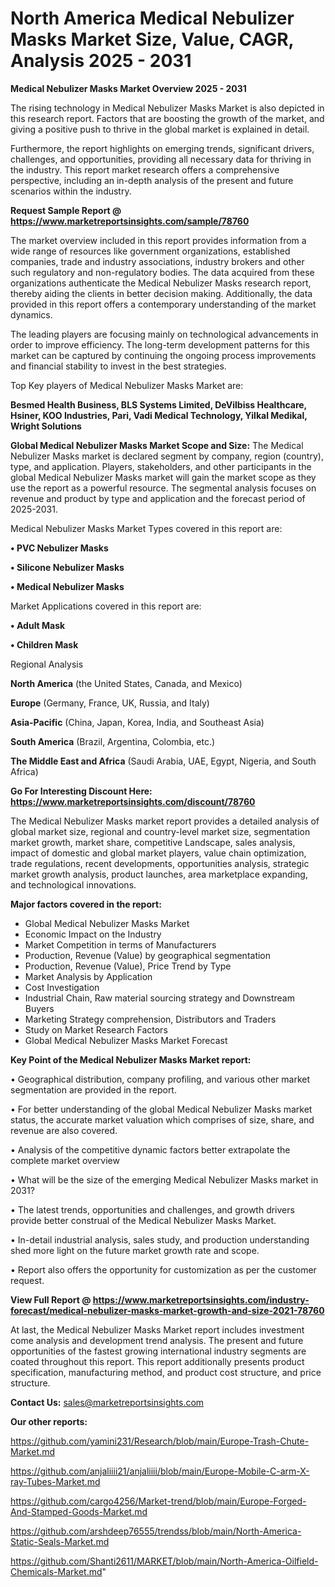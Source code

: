 # North America Medical Nebulizer Masks Market Size, Value, CAGR, Analysis 2025 - 2031

<Strong> Medical Nebulizer Masks Market Overview 2025 - 2031</strong>

The rising technology in Medical Nebulizer Masks Market is also depicted in this research report. Factors that are boosting the growth of the market, and giving a positive push to thrive in the global market is explained in detail.

Furthermore, the report highlights on emerging trends, significant drivers, challenges, and opportunities, providing all necessary data for thriving in the industry. This report market research offers a comprehensive perspective, including an in-depth analysis of the present and future scenarios within the industry.

<strong>Request Sample Report @ <a href=https://www.marketreportsinsights.com/sample/78760>https://www.marketreportsinsights.com/sample/78760</a></strong>

The market overview included in this report provides information from a wide range of resources like government organizations, established companies, trade and industry associations, industry brokers and other such regulatory and non-regulatory bodies. The data acquired from these organizations authenticate the Medical Nebulizer Masks research report, thereby aiding the clients in better decision making. Additionally, the data provided in this report offers a contemporary understanding of the market dynamics.

The leading players are focusing mainly on technological advancements in order to improve efficiency. The long-term development patterns for this market can be captured by continuing the ongoing process improvements and financial stability to invest in the best strategies.

Top Key players of Medical Nebulizer Masks Market are:

<strong>Besmed Health Business, BLS Systems Limited, DeVilbiss Healthcare, Hsiner, KOO Industries, Pari, Vadi Medical Technology, Yilkal Medikal, Wright Solutions</strong>

<strong><b>Global Medical Nebulizer Masks Market Scope and Size:</b></strong>
The Medical Nebulizer Masks market is declared segment by company, region (country), type, and application. Players, stakeholders, and other participants in the global Medical Nebulizer Masks market will gain the market scope as they use the report as a powerful resource. The segmental analysis focuses on revenue and product by type and application and the forecast period of 2025-2031.

Medical Nebulizer Masks Market Types covered in this report are:

<strong>• PVC Nebulizer Masks

• Silicone Nebulizer Masks

• Medical Nebulizer Masks</strong>

Market Applications covered in this report are:

<strong>• Adult Mask

• Children Mask</strong> 

Regional Analysis

<strong>North America</strong> (the United States, Canada, and Mexico)

<strong>Europe</strong> (Germany, France, UK, Russia, and Italy)

<strong>Asia-Pacific</strong> (China, Japan, Korea, India, and Southeast Asia)

<strong>South America</strong> (Brazil, Argentina, Colombia, etc.)

<strong>The Middle East and Africa</strong> (Saudi Arabia, UAE, Egypt, Nigeria, and South Africa)

<strong>Go For Interesting Discount Here: <a href=https://www.marketreportsinsights.com/discount/78760>https://www.marketreportsinsights.com/discount/78760</a></strong>

The Medical Nebulizer Masks market report provides a detailed analysis of global market size, regional and country-level market size, segmentation market growth, market share, competitive Landscape, sales analysis, impact of domestic and global market players, value chain optimization, trade regulations, recent developments, opportunities analysis, strategic market growth analysis, product launches, area marketplace expanding, and technological innovations.

<strong><b>Major factors covered in the report:</b></strong>
<ul>
  <li>Global Medical Nebulizer Masks Market </li>
  <li>Economic Impact on the Industry</li>
  <li>Market Competition in terms of Manufacturers</li>
  <li>Production, Revenue (Value) by geographical segmentation</li>
  <li>Production, Revenue (Value), Price Trend by Type</li>
  <li>Market Analysis by Application</li>
  <li>Cost Investigation</li>
  <li>Industrial Chain, Raw material sourcing strategy and Downstream Buyers</li>
  <li>Marketing Strategy comprehension, Distributors and Traders</li>
  <li>Study on Market Research Factors</li>
  <li>Global Medical Nebulizer Masks Market Forecast</li>
</ul>

<strong><b>Key Point of the Medical Nebulizer Masks Market report:</b></strong>

• Geographical distribution, company profiling, and various other market segmentation are provided in the report.

• For better understanding of the global Medical Nebulizer Masks market status, the accurate market valuation which comprises of size, share, and revenue are also covered.

• Analysis of the competitive dynamic factors better extrapolate the complete market overview

• What will be the size of the emerging Medical Nebulizer Masks market in 2031?

• The latest trends, opportunities and challenges, and growth drivers provide better construal of the Medical Nebulizer Masks Market.

• In-detail industrial analysis, sales study, and production understanding shed more light on the future market growth rate and scope.

• Report also offers the opportunity for customization as per the customer request.

<strong><b>View Full Report @ <a href=https://www.marketreportsinsights.com/industry-forecast/medical-nebulizer-masks-market-growth-and-size-2021-78760>https://www.marketreportsinsights.com/industry-forecast/medical-nebulizer-masks-market-growth-and-size-2021-78760</a></b></strong>


At last, the Medical Nebulizer Masks Market report includes investment come analysis and development trend analysis. The present and future opportunities of the fastest growing international industry segments are coated throughout this report. This report additionally presents product specification, manufacturing method, and product cost structure, and price structure.

<strong>Contact Us:</strong>
sales@marketreportsinsights.com

<strong>Our other reports:</strong>

<a href=https://github.com/yamini231/Research/blob/main/Europe-Trash-Chute-Market.md>https://github.com/yamini231/Research/blob/main/Europe-Trash-Chute-Market.md</a>

<a href=https://github.com/anjaliiii21/anjaliiii/blob/main/Europe-Mobile-C-arm-X-ray-Tubes-Market.md>https://github.com/anjaliiii21/anjaliiii/blob/main/Europe-Mobile-C-arm-X-ray-Tubes-Market.md</a>

<a href=https://github.com/cargo4256/Market-trend/blob/main/Europe-Forged-And-Stamped-Goods-Market.md>https://github.com/cargo4256/Market-trend/blob/main/Europe-Forged-And-Stamped-Goods-Market.md</a>

<a href=https://github.com/arshdeep76555/trendss/blob/main/North-America-Static-Seals-Market.md>https://github.com/arshdeep76555/trendss/blob/main/North-America-Static-Seals-Market.md</a>

<a href=https://github.com/Shanti2611/MARKET/blob/main/North-America-Oilfield-Chemicals-Market.md>https://github.com/Shanti2611/MARKET/blob/main/North-America-Oilfield-Chemicals-Market.md</a>"
